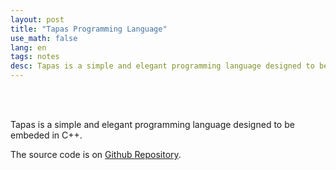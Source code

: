 ```yaml
---
layout: post
title: "Tapas Programming Language"
use_math: false
lang: en
tags: notes
desc: Tapas is a simple and elegant programming language designed to be embeded in C++. 
---
```


<br><br>

Tapas is a simple and elegant programming language designed to be embeded in C++. 

The source code is on [Github Repository](https://github.com/zhuanglinsheng/tapas). 
